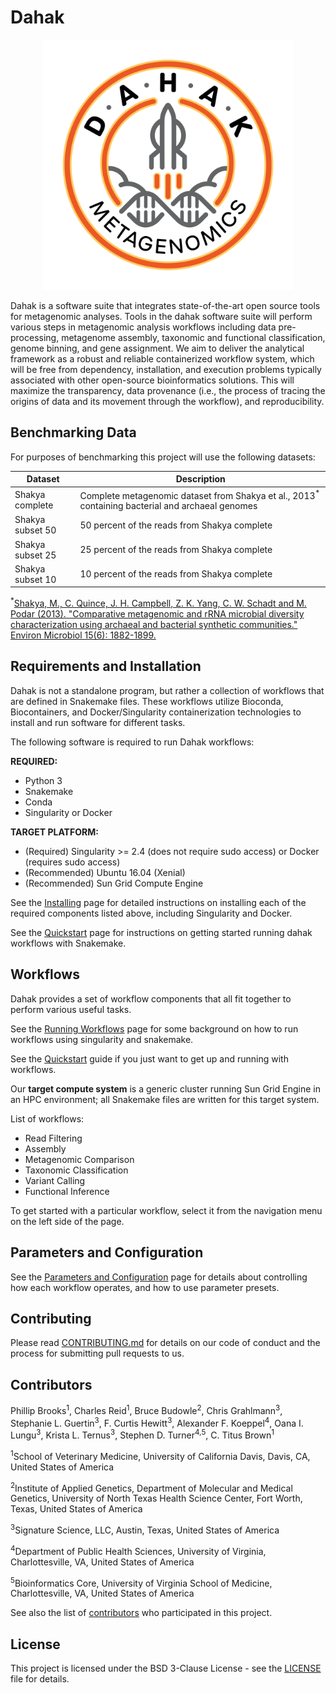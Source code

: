 # Dahak

<center>
<img src="img/Dahak_Logo.png" width="400px" />
</center>

Dahak is a software suite that integrates state-of-the-art open source tools
for metagenomic analyses. Tools in the dahak software suite will perform
various steps in metagenomic analysis workflows including data pre-processing,
metagenome assembly, taxonomic and functional classification, genome binning,
and gene assignment. We aim to deliver the analytical framework as a robust and
reliable containerized workflow system, which will be free from dependency,
installation, and execution problems typically associated with other
open-source bioinformatics solutions. This will maximize the transparency, data
provenance (i.e., the process of tracing the origins of data and its movement
through the workflow), and reproducibility.


## Benchmarking Data 

For purposes of benchmarking this project will use the following datasets: 

| Dataset |Description |
|---|---|
| Shakya complete | Complete metagenomic dataset from Shakya et al., 2013<sup>*</sup> containing bacterial and archaeal genomes|
| Shakya subset 50 | 50 percent of the reads from Shakya complete|
| Shakya subset 25 | 25 percent of the reads from Shakya complete|
| Shakya subset 10 | 10 percent of the reads from Shakya complete|

<sup>*</sup>[Shakya, M., C. Quince, J. H. Campbell, Z. K. Yang, C. W. Schadt and M. Podar (2013). "Comparative metagenomic and rRNA microbial diversity characterization using archaeal and bacterial synthetic communities." Environ Microbiol 15(6): 1882-1899.](https://www.ncbi.nlm.nih.gov/pmc/articles/PMC3665634/)

## Requirements and Installation

Dahak is not a standalone program, but rather a collection of workflows
that are defined in Snakemake files. These workflows utilize Bioconda,
Biocontainers, and Docker/Singularity containerization technologies to
install and run software for different tasks.

The following software is required to run Dahak workflows:

**REQUIRED:**

* Python 3
* Snakemake
* Conda
* Singularity or Docker

**TARGET PLATFORM:**

* (Required) Singularity >= 2.4 (does not require sudo access) or Docker
  (requires sudo access)
* (Recommended) Ubuntu 16.04 (Xenial)
* (Recommended) Sun Grid Compute Engine

See the [Installing](installing.md) page for detailed instructions
on installing each of the required components listed above,
including Singularity and Docker.

See the [Quickstart](quickstart.md) page for instructions on getting 
started running dahak workflows with Snakemake.


## Workflows 

Dahak provides a set of workflow components that all fit together to perform 
various useful tasks. 

See the [Running Workflows](running_workflows.md) page for some background
on how to run workflows using singularity and snakemake.

See the [Quickstart](quickstart.md) guide if you just want to get
up and running with workflows.

Our **target compute system** is a generic cluster running Sun Grid Engine
in an HPC environment; all Snakemake files are written for this target
system.

List of workflows:

* Read Filtering
* Assembly
* Metagenomic Comparison
* Taxonomic Classification
* Variant Calling
* Functional Inference

To get started with a particular workflow, select it from the 
navigation menu on the left side of the page.


## Parameters and Configuration

See the [Parameters and Configuration](config.md) page for details about
controlling how each workflow operates, and how to use parameter presets.


## Contributing

Please read
[CONTRIBUTING.md](https://github.com/dahak-metagenomics/dahak/blob/master/CONTRIBUTING.md)
for details on our code of conduct and the process for submitting pull requests to us.

## Contributors

Phillip Brooks<sup>1</sup>, Charles Reid<sup>1</sup>, Bruce Budowle<sup>2</sup>, Chris Grahlmann<sup>3</sup>, Stephanie L. Guertin<sup>3</sup>, F. Curtis Hewitt<sup>3</sup>, Alexander F. Koeppel<sup>4</sup>, Oana I. Lungu<sup>3</sup>, Krista L. Ternus<sup>3</sup>, Stephen D. Turner<sup>4,</sup><sup>5</sup>, C. Titus Brown<sup>1</sup>

<sup>1</sup>School of Veterinary Medicine, University of California Davis, Davis, CA, United States of America 

<sup>2</sup>Institute of Applied Genetics, Department of Molecular and Medical Genetics, University of North Texas Health Science Center, Fort Worth, Texas, United States of America

<sup>3</sup>Signature Science, LLC, Austin, Texas, United States of America

<sup>4</sup>Department of Public Health Sciences, University of Virginia, Charlottesville, VA, United States of America

<sup>5</sup>Bioinformatics Core, University of Virginia School of Medicine, Charlottesville, VA, United States of America

See also the list of [contributors](https://github.com/dahak-metagenomics/dahak/graphs/contributors) who participated in this project.

## License

This project is licensed under the BSD 3-Clause License - see the
[LICENSE](https://github.com/dahak-metagenomics/dahak/blob/master/LICENSE) file
for details.



